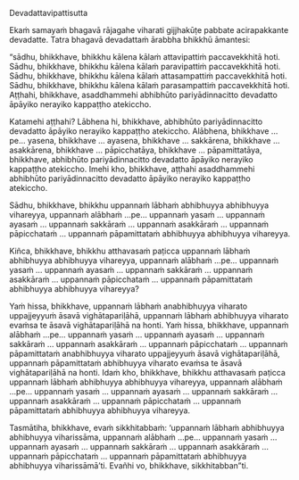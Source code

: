 Devadattavipattisutta

Ekaṁ samayaṁ bhagavā rājagahe viharati gijjhakūṭe pabbate acirapakkante devadatte. Tatra bhagavā devadattaṁ ārabbha bhikkhū āmantesi:

“sādhu, bhikkhave, bhikkhu kālena kālaṁ attavipattiṁ paccavekkhitā hoti. Sādhu, bhikkhave, bhikkhu kālena kālaṁ paravipattiṁ paccavekkhitā hoti. Sādhu, bhikkhave, bhikkhu kālena kālaṁ attasampattiṁ paccavekkhitā hoti. Sādhu, bhikkhave, bhikkhu kālena kālaṁ parasampattiṁ paccavekkhitā hoti. Aṭṭhahi, bhikkhave, asaddhammehi abhibhūto pariyādinnacitto devadatto āpāyiko nerayiko kappaṭṭho atekiccho.

Katamehi aṭṭhahi? Lābhena hi, bhikkhave, abhibhūto pariyādinnacitto devadatto āpāyiko nerayiko kappaṭṭho atekiccho. Alābhena, bhikkhave …pe… yasena, bhikkhave … ayasena, bhikkhave … sakkārena, bhikkhave … asakkārena, bhikkhave … pāpicchatāya, bhikkhave … pāpamittatāya, bhikkhave, abhibhūto pariyādinnacitto devadatto āpāyiko nerayiko kappaṭṭho atekiccho. Imehi kho, bhikkhave, aṭṭhahi asaddhammehi abhibhūto pariyādinnacitto devadatto āpāyiko nerayiko kappaṭṭho atekiccho.

Sādhu, bhikkhave, bhikkhu uppannaṁ lābhaṁ abhibhuyya abhibhuyya vihareyya, uppannaṁ alābhaṁ …pe… uppannaṁ yasaṁ … uppannaṁ ayasaṁ … uppannaṁ sakkāraṁ … uppannaṁ asakkāraṁ … uppannaṁ pāpicchataṁ … uppannaṁ pāpamittataṁ abhibhuyya abhibhuyya vihareyya.

Kiñca, bhikkhave, bhikkhu atthavasaṁ paṭicca uppannaṁ lābhaṁ abhibhuyya abhibhuyya vihareyya, uppannaṁ alābhaṁ …pe… uppannaṁ yasaṁ … uppannaṁ ayasaṁ … uppannaṁ sakkāraṁ … uppannaṁ asakkāraṁ … uppannaṁ pāpicchataṁ … uppannaṁ pāpamittataṁ abhibhuyya abhibhuyya vihareyya?

Yaṁ hissa, bhikkhave, uppannaṁ lābhaṁ anabhibhuyya viharato uppajjeyyuṁ āsavā vighātapariḷāhā, uppannaṁ lābhaṁ abhibhuyya viharato evaṁsa te āsavā vighātapariḷāhā na honti. Yaṁ hissa, bhikkhave, uppannaṁ alābhaṁ …pe… uppannaṁ yasaṁ … uppannaṁ ayasaṁ … uppannaṁ sakkāraṁ … uppannaṁ asakkāraṁ … uppannaṁ pāpicchataṁ … uppannaṁ pāpamittataṁ anabhibhuyya viharato uppajjeyyuṁ āsavā vighātapariḷāhā, uppannaṁ pāpamittataṁ abhibhuyya viharato evaṁsa te āsavā vighātapariḷāhā na honti. Idaṁ kho, bhikkhave, bhikkhu atthavasaṁ paṭicca uppannaṁ lābhaṁ abhibhuyya abhibhuyya vihareyya, uppannaṁ alābhaṁ …pe… uppannaṁ yasaṁ … uppannaṁ ayasaṁ … uppannaṁ sakkāraṁ … uppannaṁ asakkāraṁ … uppannaṁ pāpicchataṁ … uppannaṁ pāpamittataṁ abhibhuyya abhibhuyya vihareyya.

Tasmātiha, bhikkhave, evaṁ sikkhitabbaṁ: ‘uppannaṁ lābhaṁ abhibhuyya abhibhuyya viharissāma, uppannaṁ alābhaṁ …pe… uppannaṁ yasaṁ … uppannaṁ ayasaṁ … uppannaṁ sakkāraṁ … uppannaṁ asakkāraṁ … uppannaṁ pāpicchataṁ … uppannaṁ pāpamittataṁ abhibhuyya abhibhuyya viharissāmā’ti. Evañhi vo, bhikkhave, sikkhitabban”ti.